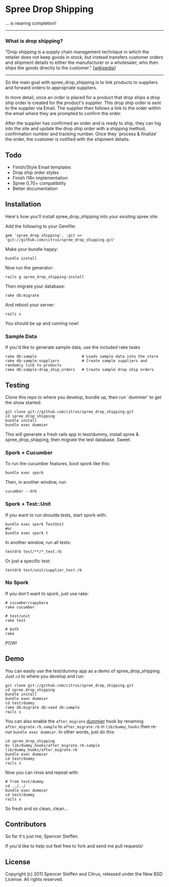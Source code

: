 Spree Drop Shipping
===================

... is nearing completion!

---

### What is drop shipping?

"Drop shipping is a supply chain management technique in which the retailer does not keep goods in stock, but instead transfers customer orders and shipment details to either the manufacturer or a wholesaler, who then ships the goods directly to the customer." [[wikipedia](http://en.wikipedia.org/wiki/Drop_shipping)]

---

So the main goal with spree_drop_shipping is to link products to suppliers and forward orders to appropriate suppliers. 

In more detail, once an order is placed for a product that drop ships a drop ship order is created for the product's supplier. This drop ship order is sent to the supplier via Email. The supplier then follows a link to the order within the email where they are prompted to confirm the order. 

After the supplier has confirmed an order and is ready to ship, they can log into the site and update the drop ship order with a shipping method, confirmation number and tracking number. Once they 'process & finalize' the order, the customer is notified with the shipment details.


Todo
----

- Finish/Style Email templates
- Drop ship order styles
- Finish I18n implementation
- Spree 0.70+ compatibility
- Better documentation


Installation
------------

Here's how you'll install spree_drop_shipping into your existing spree site:


Add the following to your Gemfile:

    gem 'spree_drop_shipping', :git => 'git://github.com/citrus/spree_drop_shipping.git'

Make your bundle happy:

    bundle install
    
Now run the generator:

    rails g spree_drop_shipping:install
    
Then migrate your database:

    rake db:migrate
    
And reboot your server:
  
    rails s
    
You should be up and running now!


### Sample Data

If you'd like to generate sample data, use the included rake tasks

    rake db:sample                    # Loads sample data into the store
    rake db:sample:suppliers          # Create sample suppliers and randomly link to products
    rake db:sample:drop_ship_orders   # Create sample drop ship orders


Testing
-------

Clone this repo to where you develop, bundle up, then run `dummier' to get the show started:

    git clone git://github.com/citrus/spree_drop_shipping.git
    cd spree_drop_shipping
    bundle install
    bundle exec dummier

This will generate a fresh rails app in test/dummy, install spree & spree_drop_shipping, then migrate the test database. Sweet.


### Spork + Cucumber

To run the cucumber features, boot spork like this:

    bundle exec spork

Then, in another window, run:

    cucumber --drb


### Spork + Test::Unit
    
If you want to run shoulda tests, start spork with:

    bundle exec spork TestUnit
    #or 
    bundle exec spork t
        
In another window, run all tests:

    testdrb test/**/*_test.rb
    
Or just a specific test:

    testdrb test/unit/supplier_test.rb
  

### No Spork

If you don't want to spork, just use rake:

    # cucumber/capybara
    rake cucumber
    
    # test/unit
    rake test
    
    # both
    rake 
  
POW!


Demo
----

You can easily use the test/dummy app as a demo of spree_drop_shipping. Just `cd` to where you develop and run:

    git clone git://github.com/citrus/spree_drop_shipping.git
    cd spree_drop_shipping
    bundle install
    bundle exec dummier
    cd test/dummy  
    rake db:migrate db:seed db:sample
    rails s
    
    
You can also enable the `after_migrate` [dummier](https://github.com/citrus/dummier) hook by renaming `after_migrate.rb.sample` to `after_migrate.rb` in `lib/dummy_hooks` then re-run `bundle exec dummier`. In other words, just do this:

    cd spree_drop_shipping
    mv lib/dummy_hooks/after_migrate.rb.sample lib/dummy_hooks/after_migrate.rb
    bundle exec dummier
    cd test/dummy
    rails s
    
    
Now you can rinse and repeat with:

    # from test/dummy
    cd ../../
    bundle exec dummier
    cd test/dummy
    rails s
    
    
So fresh and so clean, clean...


Contributors
------------

So far it's just me; Spencer Steffen. 

If you'd like to help out feel free to fork and send me pull requests!


License
-------

Copyright (c) 2011 Spencer Steffen and Citrus, released under the New BSD License. All rights reserved.
